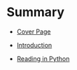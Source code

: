 # Summary

* [Cover Page](README.md)

* [Introduction](introduction/README.md)

* [Reading in Python](reading_python/README.md)

